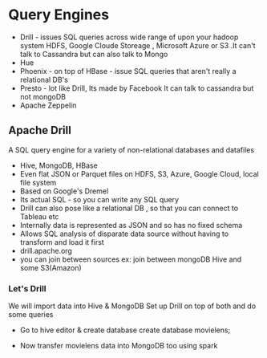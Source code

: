 # Query Engines
- Drill - issues SQL queries across wide range of upon your hadoop system HDFS, Google Cloude Storeage , Microsoft Azure or S3 .It can't talk to Cassandra but can also talk to Mongo
- Hue
- Phoenix - on top of HBase - issue SQL queries that aren't really a relational DB's
- Presto - lot like Drill, Its made by Facebook It can talk to cassandra but not mongoDB
- Apache Zeppelin

## Apache Drill
A SQL query engine for a variety of non-relational databases and datafiles
- Hive, MongoDB, HBase
- Even flat JSON or Parquet files on HDFS, S3, Azure, Google Cloud, local file system
- Based on Google's Dremel
- Its actual SQL - so you can write any SQL query
- Drill can also pose like a relational DB , so that you can connect to Tableau etc
- Internally data is represented as JSON and so has no fixed schema
- Allows SQL analysis of disparate data source without having to transform and load it first
- drill.apache.org 
- you can join between sources ex: join between mongoDB Hive and some S3(Amazon)

### Let's Drill
We will import data into Hive & MongoDB
Set up Drill on top of both
and do some queries

- Go to hive editor & create database
create database movielens;

- Now transfer movielens data into MongoDB too using spark


